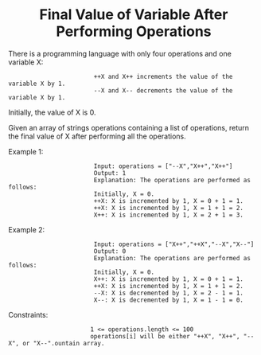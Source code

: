 <h1 align="center">Final Value of Variable After Performing Operations</h1>


There is a programming language with only four operations and one variable X:

                            ++X and X++ increments the value of the variable X by 1.
                            --X and X-- decrements the value of the variable X by 1.

Initially, the value of X is 0.

Given an array of strings operations containing a list of operations, return the final value of X after performing all the operations.
 

Example 1:

                            Input: operations = ["--X","X++","X++"]                          
                            Output: 1
                            Explanation: The operations are performed as follows:
                            Initially, X = 0.
                            ++X: X is incremented by 1, X = 0 + 1 = 1.
                            ++X: X is incremented by 1, X = 1 + 1 = 2.
                            X++: X is incremented by 1, X = 2 + 1 = 3.

Example 2:

                            Input: operations = ["X++","++X","--X","X--"]
                            Output: 0
                            Explanation: The operations are performed as follows:
                            Initially, X = 0.
                            X++: X is incremented by 1, X = 0 + 1 = 1.
                            ++X: X is incremented by 1, X = 1 + 1 = 2.
                            --X: X is decremented by 1, X = 2 - 1 = 1.
                            X--: X is decremented by 1, X = 1 - 1 = 0.



Constraints:

                           1 <= operations.length <= 100
                           operations[i] will be either "++X", "X++", "--X", or "X--".ountain array.